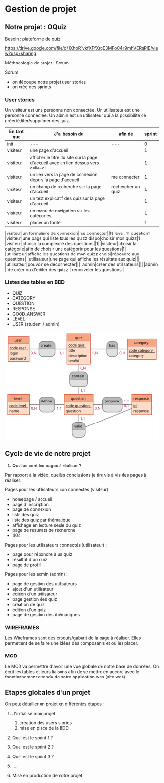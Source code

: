 # Gestion de projet

## Notre projet : OQuiz

Besoin : plateforme de quiz

https://drive.google.com/file/d/1XhoR1ykfXFfXrqE3MFo04k9mhVERqPlE/view?usp=sharing

Méthodologie de projet : Scrum

Scrum :

- on découpe notre projet user stories
- on crèe des sprints

### User stories

Un visiteur est une personne non connectée.
Un utilisateur est une personne connectée.
Un admin est un utilisateur qui a la possibilité de créer/éditer/supprimer des quiz.

|En tant que|J'ai besoin de|afin de|sprint
|---|---|---|---|
|init|---|---|0|
|visiteur|une page d'accueil||1
|visiteur|afficher le titre du site sur la page d'accueil avec un lien dessus vers celle-ci||1
|visiteur|un lien vers la page de connexion depuis la page d'accueil|me connecter|1
|visiteur|un champ de recherche sur la page d'accueil|rechercher un quiz|1
|visiteur|un text explicatif des quiz sur la page d'accueil||1
|visiteur|un menu de navigation via les catégories||1
|visiteur|placer un footer||1

|visiteur|un formulaire de connexion|me connecter||N level, 11 question1
|visiteur|une page qui liste tous les quizz dispo|choisir mon quizz|1
|visiteur|choisir la complexité des questions||1|
|visiteur|choisir la catégorie|afin de choisir une catégorie pour les questions|1|
|utilisateur|affiche les questions de mon quizz choisi|répondre aux questions|
|utilisateur|une page qui affiche les résultats aux quiz|||
|utilisateur|pouvoir se déconnecter|||
|admin|créer des utilisateurs|||
|admin | de créer ou d'editer des quizz | renouveler les questions |

### Listes des tables en BDD

- QUIZ
- CATEGORY
- QUESTION
- RESPONSE
- GOOD_ANSWER
- LEVEL
- USER (student / admin)

<img src="./db/Quiz.svg" width="600px" >

## Cycle de vie de notre projet

1. Quelles sont les pages à réaliser ?

Par rapport à la vidéo, quelles conclusions je tire vis à vis des pages à réaliser.

Pages pour les utilisateurs non connectés (visiteur)

- homepage / accueil
- page d'inscription
- page de connexion
- liste des quiz
- liste des quiz par thématique
- affichage en lecture seule du quiz
- page de résultats de recherche
- 404

Pages pour les utilisateurs connectés (utilisateur) :

- page pour répondre à un quiz
- résultat d'un quiz
- page de profil

Pages pour les admin (admin) :

- page de gestion des utilisateurs
- ajout d'un utilisateur
- édition d'un utilisateur
- page gestion des quiz
- création de quiz
- édition d'un quiz
- page de gestion des thématiques

### WIREFRAMES

Les Wireframes sont des croquis/gabarit de la page à réaliser. Elles permettent de se faire une idées des composants et où les placer.

### MCD

Le MCD va permettre d'avoir une vue globale de notre base de données.
On écrit les tables et leurs liaisons afin de se mettre en accord avec le fonctionnement attendu de notre application web (site web).

## Etapes globales d'un projet

On peut détailler un projet en différentes étapes :

1. J'initialise mon projet
   1. création des users stories
   2. mise en place de la BDD

2. Quel est le sprint 1 ?

3. Quel est le sprint 2 ?

4. Quel est le sprint 3 ?

5. ....

6. Mise en production de notre projet

